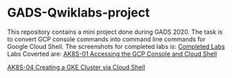 # GADS-Qwiklabs-project
This repository contains a mini project done during GADS 2020. The task is to convert GCP console commands into command line commands for Google Cloud Shell.
The screenshots for completed labs is: [Completed Labs](https://github.com/SammyOina/GADS-Qwiklabs-project/tree/master/qwiklabs%20completed)
Labs Coverted are:
[AK8S-01 Accessing the GCP Console and Cloud Shell](https://github.com/SammyOina/GADS-Qwiklabs-project/blob/master/AK8S-01%20Accessing%20the%20GCP%20Console%20and%20Cloud%20Shell.md)

[AK8S-04 Creating a GKE Cluster via Cloud Shell](https://github.com/SammyOina/GADS-Qwiklabs-project/blob/master/AK8S-04%20Creating%20a%20GKE%20Cluster%20via%20Cloud%20Shell.md)
